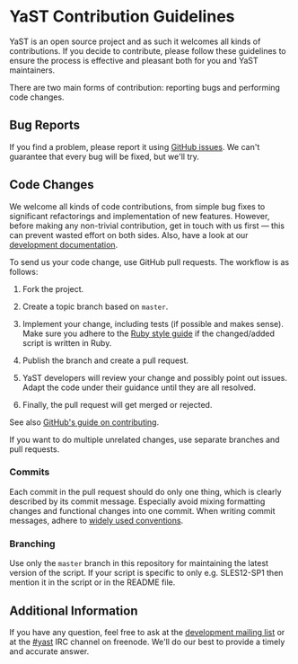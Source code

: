 YaST Contribution Guidelines
============================

YaST is an open source project and as such it welcomes all kinds of
contributions. If you decide to contribute, please follow these guidelines to
ensure the process is effective and pleasant both for you and YaST maintainers.

There are two main forms of contribution: reporting bugs and performing code
changes.

Bug Reports
-----------

If you find a problem, please report it using [GitHub issues](../../issues).
We can't guarantee that every bug will be fixed, but we'll try.

Code Changes
------------

We welcome all kinds of code contributions, from simple bug fixes to significant
refactorings and implementation of new features. However, before making any
non-trivial contribution, get in touch with us first — this can prevent wasted
effort on both sides. Also, have a look at our [development
documentation](http://en.opensuse.org/openSUSE:YaST_development).

To send us your code change, use GitHub pull requests. The workflow is as
follows:

  1. Fork the project.

  2. Create a topic branch based on `master`.

  3. Implement your change, including tests (if possible and makes sense).
     Make sure you adhere to the [Ruby style
     guide](https://github.com/SUSE/style-guides/blob/master/Ruby.md) if
     the changed/added script is written in Ruby.

  4. Publish the branch and create a pull request.

  5. YaST developers will review your change and possibly point out issues.
     Adapt the code under their guidance until they are all resolved.

  6. Finally, the pull request will get merged or rejected.

See also [GitHub's guide on
contributing](https://help.github.com/articles/fork-a-repo).

If you want to do multiple unrelated changes, use separate branches and pull
requests.

### Commits

Each commit in the pull request should do only one thing, which is clearly
described by its commit message. Especially avoid mixing formatting changes and
functional changes into one commit. When writing commit messages, adhere to
[widely used
conventions](http://tbaggery.com/2008/04/19/a-note-about-git-commit-messages.html).

### Branching

Use only the `master` branch in this repository for maintaining the latest
version of the script. If your script is specific to only e.g. SLES12-SP1
then mention it in the script or in the README file.

Additional Information
----------------------

If you have any question, feel free to ask at the [development mailing
list](http://lists.opensuse.org/yast-devel/) or at the
[#yast](http://webchat.freenode.net/?channels=%23yast) IRC channel on freenode.
We'll do our best to provide a timely and accurate answer.
